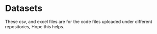 # Datasets
These csv, and excel files are for the code files uploaded under different repositories, Hope this helps.
